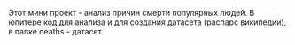 Этот мини проект - анализ причин смерти популярных людей. В юпитере код для анализа и для создания датасета (распарс википедии), в папке deaths - датасет. 
